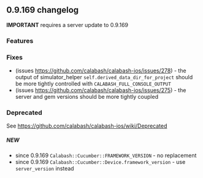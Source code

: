 ## 0.9.169 changelog

**IMPORTANT** requires a server update to 0.9.169

### Features

### Fixes

- (issues https://github.com/calabash/calabash-ios/issues/278) - the output of simulator_helper `self.derived_data_dir_for_project` should be more tightly controlled with `CALABASH_FULL_CONSOLE_OUTPUT`
- (issues https://github.com/calabash/calabash-ios/issues/275) - the server and gem versions should be more tightly coupled

### Deprecated

See https://github.com/calabash/calabash-ios/wiki/Deprecated

##### NEW

* since 0.9.169 `Calabash::Cucumber::FRAMEWORK_VERSION` - no replacement
* since 0.9.169 `Calabash::Cucumber::Device.framework_version` - use `server_version` instead